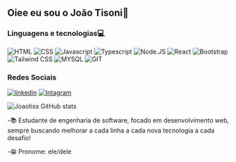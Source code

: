 ## Oiee eu sou o João Tisoni🦾
### Linguagens e tecnologias💻
![HTML](https://img.shields.io/badge/HTML-239120?style=for-the-badge&logo=html5&logoColor=white)
![CSS](https://img.shields.io/badge/CSS-239120?&style=for-the-badge&logo=css3&logoColor=white
)
![Javascript](https://img.shields.io/badge/JavaScript-F7DF1E?style=for-the-badge&logo=javascript&logoColor=black
)
![Typescript](https://img.shields.io/badge/TypeScript-007ACC?style=for-the-badge&logo=typescript&logoColor=white
)
![Node.JS](https://img.shields.io/badge/Node.js-43853D?style=for-the-badge&logo=node.js&logoColor=white
)
![React](https://img.shields.io/badge/React-20232A?style=for-the-badge&logo=react&logoColor=61DAFB
)
![Bootstrap](https://img.shields.io/badge/Bootstrap-563D7C?style=for-the-badge&logo=bootstrap&logoColor=white
)
![Tailwind CSS](https://img.shields.io/badge/Tailwind_CSS-38B2AC?style=for-the-badge&logo=tailwind-css&logoColor=white
)
![MYSQL](https://img.shields.io/badge/MySQL-005C84?style=for-the-badge&logo=mysql&logoColor=white
)
![GIT](https://img.shields.io/badge/GIT-E44C30?style=for-the-badge&logo=git&logoColor=white
)
### Redes Sociais
[![linkedin](https://img.shields.io/badge/LinkedIn-0077B5?style=for-the-badge&logo=linkedin&logoColor=white)](https://www.linkedin.com/in/jo%C3%A3o-tiso-21331a313/)
[![Intagram](https://img.shields.io/badge/Instagram-E4405F?style=for-the-badge&logo=instagram&logoColor=white)](https://www.instagram.com/joao_tisoni06/)

![Joaotiss GitHub stats](https://github-readme-stats.vercel.app/api?username=Joaotiss&theme=Draculaicons=true)

-📚 Estudante de engenharia de software, focado em desenvolvimento web,
sempre buscando melhorar a cada linha a cada nova tecnologia a cada desafio!

-😁 Pronome: ele/dele



